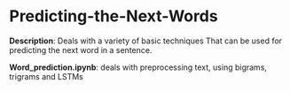 # Predicting-the-Next-Words
**Description**: Deals with a variety of basic techniques That can be used for predicting the next word in a sentence.

**Word_prediction.ipynb**: deals with preprocessing text, using bigrams, trigrams and LSTMs
